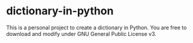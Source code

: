 # dictionary-in-python
This is a personal project to create a dictionary in Python. You are free to download and modify under GNU General Public License v3.
